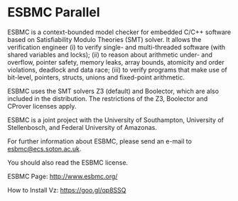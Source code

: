 # ESBMC Parallel

ESBMC is a context-bounded model checker for embedded C/C++ software based on Satisfiability Modulo Theories (SMT) solver. It allows the verification engineer (i) to verify single- and multi-threaded software (with shared variables and locks); (ii) to reason about arithmetic under- and overflow, pointer safety, memory leaks, array bounds, atomicity and order violations, deadlock and data race; (iii) to verify programs that make use of bit-level, pointers, structs, unions and fixed-point arithmetic.

ESBMC uses the SMT solvers Z3 (default) and Boolector, which are also included in the distribution. The restrictions of the Z3, Boolector and CProver licenses apply.

ESBMC is a joint project with the University of Southampton, University of Stellenbosch, and Federal University of Amazonas.

For further information about ESBMC, please send an e-mail to esbmc@ecs.soton.ac.uk.

You should also read the ESBMC license.

ESBMC Page:
http://www.esbmc.org/

How to Install Vz: 
https://goo.gl/op8SSQ

